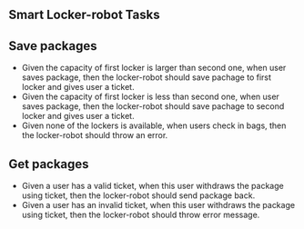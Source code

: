## Smart Locker-robot Tasks
## Save packages

* Given the capacity of first locker is larger than second one, when user saves package, then the locker-robot should save pachage to first locker and gives user a ticket.
* Given the capacity of first locker is less than second one, when user saves package, then the locker-robot should save pachage to second locker and gives user a ticket.
* Given none of the lockers is available, when users check in bags, then the locker-robot should throw an error.

## Get packages

* Given a user has a valid ticket, when this user withdraws the package using ticket, then the locker-robot should send package back.
* Given a user has an invalid ticket, when this user withdraws the package using ticket, then the locker-robot should throw error message.
